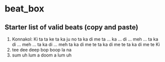 # beat_box

## Starter list of valid beats (copy and paste)

1. Konnakol: Ki ta ta ke ta ka ju no ta ka di me ta ... ka ... di ... meh ... ta ka di ... meh ... ta ka di ... meh ta ka di me te ta ka di me te ta ka di me te Ki
2. tee dee deep bop boop la na
3. sum uh lum a doom a lum uh

